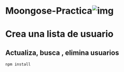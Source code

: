 # Moongose-Practica![img](https://user-images.githubusercontent.com/115422599/218330014-1b955431-afbb-426b-a297-7cc925a8ef98.png)


# Crea una lista de usuario
## Actualiza, busca , elimina usuarios 

``` npm install ```


